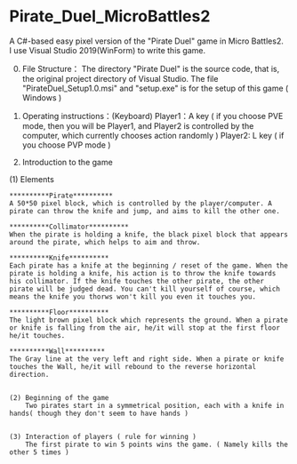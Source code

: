 # Pirate_Duel_MicroBattles2
A C#-based easy pixel version of the "Pirate Duel" game in Micro Battles2. </br>
I use Visual Studio 2019(WinForm) to write this game.

0. File Structure：
	The directory "Pirate Duel" is the source code, that is, the original project directory of Visual Studio.
	The file "PirateDuel_Setup1.0.msi" and "setup.exe" is for the setup of this game ( Windows )

1. Operating instructions：(Keyboard)
	Player1：A key ( if you choose PVE mode, then you will be Player1, and Player2 is controlled by the computer, which currently chooses action randomly )
  Player2: L key ( if you choose PVP mode )

2. Introduction to the game

  (1) Elements
	
	**********Pirate**********
	A 50*50 pixel block, which is controlled by the player/computer. A pirate can throw the knife and jump, and aims to kill the other one.

	**********Collimator**********
	When the pirate is holding a knife, the black pixel block that appears around the pirate, which helps to aim and throw.

	**********Knife**********
	Each pirate has a knife at the beginning / reset of the game. When the pirate is holding a knife, his action is to throw the knife towards his collimator. If the knife touches the other pirate, the other pirate will be judged dead. You can't kill yourself of course, which means the knife you thorws won't kill you even it touches you.

	**********Floor**********
	The light brown pixel block which represents the ground. When a pirate or knife is falling from the air, he/it will stop at the first floor he/it touches.

	**********Wall**********
	The Gray line at the very left and right side. When a pirate or knife touches the Wall, he/it will rebound to the reverse horizontal direction.


    (2) Beginning of the game
		Two pirates start in a symmetrical position, each with a knife in hands( though they don't seem to have hands )

    
    (3) Interaction of players ( rule for winning )
		The first pirate to win 5 points wins the game. ( Namely kills the other 5 times )
